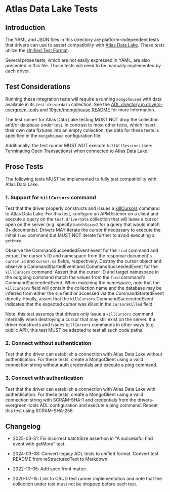 # Atlas Data Lake Tests

## Introduction

The YAML and JSON files in this directory are platform-independent tests that drivers can use to assert compatibility
with [Atlas Data Lake](https://www.mongodb.com/docs/datalake/). These tests utilize the
[Unified Test Format](../../unified-test-format/unified-test-format.md).

Several prose tests, which are not easily expressed in YAML, are also presented in this file. Those tests will need to
be manually implemented by each driver.

## Test Considerations

Running these integration tests will require a running `mongohoused` with data available in its `test.driverdata`
collection. See the
[ADL directory in drivers-evergreen-tools](https://github.com/mongodb-labs/drivers-evergreen-tools/tree/master/.evergreen/atlas_data_lake)
and [10gen/mongohouse README](https://github.com/10gen/mongohouse/blob/master/README.md) for more information.

The test runner for Atlas Data Lake testing MUST NOT drop the collection and/or database under test. In contrast to most
other tests, which insert their own data fixtures into an empty collection, the data for these tests is specified in the
`mongohoused` configuration file.

Additionally, the test runner MUST NOT execute `killAllSessions` (see:
[Terminating Open Transactions](../../unified-test-format/unified-test-format.md#terminating-open-transactions)) when
connected to Atlas Data Lake.

## Prose Tests

The following tests MUST be implemented to fully test compatibility with Atlas Data Lake.

### 1. Support for `killCursors` command

Test that the driver properly constructs and issues a
[killCursors](https://www.mongodb.com/docs/manual/reference/command/killCursors/) command to Atlas Data Lake. For this
test, configure an APM listener on a client and execute a query on the `test.driverdata` collection that will leave a
cursor open on the server (e.g. specify `batchSize=2` for a query that would match 3+ documents). Drivers MAY iterate
the cursor if necessary to execute the initial `find` command but MUST NOT iterate further to avoid executing a
`getMore`.

Observe the CommandSucceededEvent event for the `find` command and extract the cursor's ID and namespace from the
response document's `cursor.id` and `cursor.ns` fields, respectively. Destroy the cursor object and observe a
CommandStartedEvent and CommandSucceededEvent for the `killCursors` command. Assert that the cursor ID and target
namespace in the outgoing command match the values from the `find` command's CommandSucceededEvent. When matching the
namespace, note that the `killCursors` field will contain the collection name and the database may be inferred from
either the `$db` field or accessed via the CommandStartedEvent directly. Finally, assert that the `killCursors`
CommandSucceededEvent indicates that the expected cursor was killed in the `cursorsKilled` field.

Note: this test assumes that drivers only issue a `killCursors` command internally when destroying a cursor that may
still exist on the server. If a driver constructs and issues `killCursors` commands in other ways (e.g. public API),
this test MUST be adapted to test all such code paths.

### 2. Connect without authentication

Test that the driver can establish a connection with Atlas Data Lake without authentication. For these tests, create a
MongoClient using a valid connection string without auth credentials and execute a ping command.

### 3. Connect with authentication

Test that the driver can establish a connection with Atlas Data Lake with authentication. For these tests, create a
MongoClient using a valid connection string with SCRAM-SHA-1 and credentials from the drivers-evergreen-tools ADL
configuration and execute a ping command. Repeat this test using SCRAM-SHA-256.

## Changelog

- 2025-03-31: Fix incorrect batchSize assertion in "A successful find event with getMore" test.

- 2024-03-08: Convert legacy ADL tests to unified format. Convert test README from reStructuredText to Markdown.

- 2022-10-05: Add spec front matter

- 2020-07-15: Link to CRUD test runner implementation and note that the collection under test must not be dropped before
    each test.
